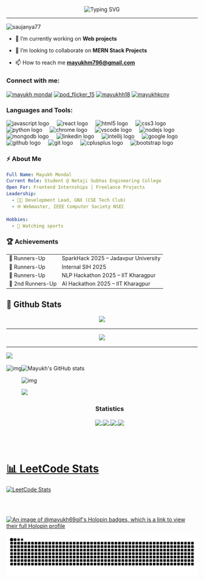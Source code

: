 <p align="center">
  <img src="https://readme-typing-svg.herokuapp.com?font=Fira+Code&size=26&duration=3000&pause=1000&center=true&vCenter=true&multiline=true&width=800&height=100&lines=Hey!+I'm+Mayukh+Mondal+%F0%9F%91%8B;Backend+Dev+%7C+Open+Source+Contributor+%7C+Tech+Leader;Hackathon+Addict+%F0%9F%8C%90" alt="Typing SVG" />
</p>

---
<p align="left"> <img src="https://komarev.com/ghpvc/?username=Mayu7kh0108&label=Profile%20views&color=0e75b6&style=flat" alt="saujanya77" /> </p>




- 🔭 I’m currently working on **Web projects**

- 👯 I’m looking to collaborate on **MERN Stack Projects**

- 📫 How to reach me **mayukhm796@gmail.com**

<h3 align="left">Connect with me:</h3>
<p align="left">
<a href="https://linkedin.com/in/mayukh mondal" target="blank"><img align="center" src="https://raw.githubusercontent.com/rahuldkjain/github-profile-readme-generator/master/src/images/icons/Social/linked-in-alt.svg" alt="mayukh mondal" height="30" width="40" /></a>
<a href="https://www.codechef.com/users/pod_flicker_15" target="blank"><img align="center" src="https://cdn.jsdelivr.net/npm/simple-icons@3.1.0/icons/codechef.svg" alt="pod_flicker_15" height="30" width="40" /></a>
<a href="https://www.leetcode.com/mayukhh18" target="blank"><img align="center" src="https://raw.githubusercontent.com/rahuldkjain/github-profile-readme-generator/master/src/images/icons/Social/leet-code.svg" alt="mayukhh18" height="30" width="40" /></a>
<a href="https://auth.geeksforgeeks.org/user/mayukhkcny" target="blank"><img align="center" src="https://raw.githubusercontent.com/rahuldkjain/github-profile-readme-generator/master/src/images/icons/Social/geeks-for-geeks.svg" alt="mayukhkcny" height="30" width="40" /></a>
</p>

<h3 align="left">Languages and Tools:</h3>
<div align="left">
  <img src="https://cdn.jsdelivr.net/gh/devicons/devicon/icons/javascript/javascript-original.svg" height="30" alt="javascript logo"  />
  <img width="12" />
  <img src="https://cdn.jsdelivr.net/gh/devicons/devicon/icons/react/react-original.svg" height="30" alt="react logo"  />
  <img width="12" />
  <img src="https://cdn.jsdelivr.net/gh/devicons/devicon/icons/html5/html5-original.svg" height="30" alt="html5 logo"  />
  <img width="12" />
  <img src="https://cdn.jsdelivr.net/gh/devicons/devicon/icons/css3/css3-original.svg" height="30" alt="css3 logo"  />
  <img width="12" />
  <img src="https://cdn.jsdelivr.net/gh/devicons/devicon/icons/python/python-original.svg" height="30" alt="python logo"  />
  <img width="12" />
  <img src="https://cdn.jsdelivr.net/gh/devicons/devicon/icons/chrome/chrome-original.svg" height="30" alt="chrome logo"  />
  <img width="12" />
  <img src="https://cdn.jsdelivr.net/gh/devicons/devicon/icons/vscode/vscode-original.svg" height="30" alt="vscode logo"  />
  <img width="12" />
  <img src="https://cdn.jsdelivr.net/gh/devicons/devicon/icons/nodejs/nodejs-original.svg" height="30" alt="nodejs logo"  />
  <img width="12" />
  <img src="https://cdn.jsdelivr.net/gh/devicons/devicon/icons/mongodb/mongodb-original.svg" height="30" alt="mongodb logo"  />
  <img width="12" />
  <img src="https://cdn.jsdelivr.net/gh/devicons/devicon/icons/linkedin/linkedin-original.svg" height="30" alt="linkedin logo"  />
  <img width="12" />
  <img src="https://cdn.jsdelivr.net/gh/devicons/devicon/icons/intellij/intellij-original.svg" height="30" alt="intellij logo"  />
  <img width="12" />
  <img src="https://cdn.jsdelivr.net/gh/devicons/devicon/icons/google/google-original.svg" height="30" alt="google logo"  />
  <img width="12" />
  <img src="https://cdn.jsdelivr.net/gh/devicons/devicon/icons/github/github-original.svg" height="30" alt="github logo"  />
  <img width="12" />
  <img src="https://cdn.jsdelivr.net/gh/devicons/devicon/icons/git/git-original.svg" height="30" alt="git logo"  />
  <img width="12" />
  <img src="https://cdn.jsdelivr.net/gh/devicons/devicon/icons/cplusplus/cplusplus-original.svg" height="30" alt="cplusplus logo"  />
  <img width="12" />
  <img src="https://cdn.jsdelivr.net/gh/devicons/devicon/icons/bootstrap/bootstrap-original.svg" height="30" alt="bootstrap logo"  />
</div>

###

### ⚡ About Me

```yaml
Full Name: Mayukh Mondal
Current Role: Student @ Netaji Subhas Engineering College
Open For: Frontend Internships | Freelance Projects
Leadership:
  - 👨‍💼 Development Lead, GNX (CSE Tech Club)
  - 🌐 Webmaster, IEEE Computer Society NSEC

Hobbies:
  - 🌙 Watching sports

```
### 🏆 Achievements
<table> <tr><td>🥈 Runners-Up</td><td>SparkHack 2025 – Jadavpur University</td></tr> <tr><td>🥈 Runners-Up</td><td>Internal SIH 2025 </td></tr> <tr><td>🥈 Runners-Up</td><td>NLP Hackathon 2025 – IIT Kharagpur</td></tr> <tr><td>🥉 2nd Runners-Up</td><td>AI Hackathon 2025 – IIT Kharagpur</td></tr> </table>

## 💫 Github Stats



<div align="center">
    <img width="600" src="https://github-profile-trophy.vercel.app/?username=Mayukh0108&theme=dracula&column=5" /> 
</div>

---

<div align="center">
  <img src="https://github-readme-activity-graph.vercel.app/graph?username=Mayukh0108&theme=synthwave-84&true&hide_border=true" />
</div>

---

![](./profile-3d-contrib/profile-night-rainbow.svg)




<img align="left" height="180em" src="https://github-readme-stats.vercel.app/api/top-langs/?username=Mayukh0108&layout=compact&theme=highcontrast" alt=img />

![Mayukh's GitHub stats](https://github-readme-stats.vercel.app/api?username=Mayukh0108&theme=blue-green&show_icons=true)

<p><img align="center" src="https://github-readme-streak-stats.herokuapp.com/?user=Mayukh0108&theme=radical" alt="img" /></p>



<img src="https://user-images.githubusercontent.com/73097560/115834477-dbab4500-a447-11eb-908a-139a6edaec5c.gif"><h3 align="center">Statistics</h3>
<div align="center">
<a href="https://github.com/Mayukh0108">
<img align="center" src="http://github-profile-summary-cards.vercel.app/api/cards/most-commit-language?username=Mayukh0108&theme=highcontrast" height="180em" />
<img align="center" src="http://github-profile-summary-cards.vercel.app/api/cards/repos-per-language?username=Mayukh0108&theme=highcontrast" height="180em" />
<img align="center" src="http://github-profile-summary-cards.vercel.app/api/cards/productive-time?username=Mayukh0108&theme=highcontrast" height="180em" />
<img align="center" src="http://github-profile-summary-cards.vercel.app/api/cards/profile-details?username=Mayukh0108&theme=highcontrast" height="180em" />
</div>
<br>

<img src="https://www.animatedimages.org/data/media/562/animated-line-image-0111.gif" width="1000" height="2" />


<img src="https://www.animatedimages.org/data/media/562/animated-line-image-0111.gif" width="1000" height="2" />

# 📊 LeetCode Stats

![LeetCode Stats](https://leetcard.jacoblin.cool/mayukhh18?theme=unicorn&font=Josefin%20Slab&ext=heatmap)


<br>

<img src="https://www.animatedimages.org/data/media/562/animated-line-image-0111.gif" width="1000" height="2" />


[![An image of @mayukh69gif's Holopin badges, which is a link to view their full Holopin profile](https://holopin.me/mayukh69gif)](https://holopin.io/@mayukh69gif)

<img src="https://raw.githubusercontent.com/mayukh0108/mayukh0108/output/snake.svg" alt="Snake animation" />
